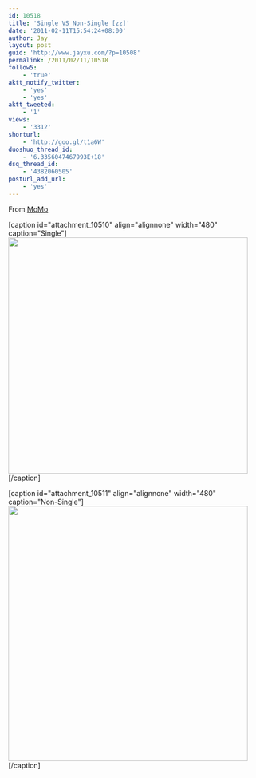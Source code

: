 ```yaml
---
id: 10518
title: 'Single VS Non-Single [zz]'
date: '2011-02-11T15:54:24+08:00'
author: Jay
layout: post
guid: 'http://www.jayxu.com/?p=10508'
permalink: /2011/02/11/10518
follow5:
    - 'true'
aktt_notify_twitter:
    - 'yes'
    - 'yes'
aktt_tweeted:
    - '1'
views:
    - '3312'
shorturl:
    - 'http://goo.gl/t1a6W'
duoshuo_thread_id:
    - '6.3356047467993E+18'
dsq_thread_id:
    - '4382060505'
posturl_add_url:
    - 'yes'
---
```


From <a href="http://622009661.qzone.qq.com/blog/1296320412" target="_blank">MoMo</a>

[caption id="attachment_10510" align="alignnone" width="480" caption="Single"]<a href="http://www.jayxu.com/log/wp-content/uploads/2011/02/single.jpg"><img class="size-medium wp-image-10510" title="single" src="http://www.jayxu.com/log/wp-content/uploads/2011/02/single.jpg" alt="" width="480" height="473" /></a>[/caption]

[caption id="attachment_10511" align="alignnone" width="480" caption="Non-Single"]<a href="http://www.jayxu.com/log/wp-content/uploads/2011/02/un-single.jpg"><img class="size-medium wp-image-10511" title="un-single" src="http://www.jayxu.com/log/wp-content/uploads/2011/02/un-single.jpg" alt="" width="480" height="511" /></a>[/caption]